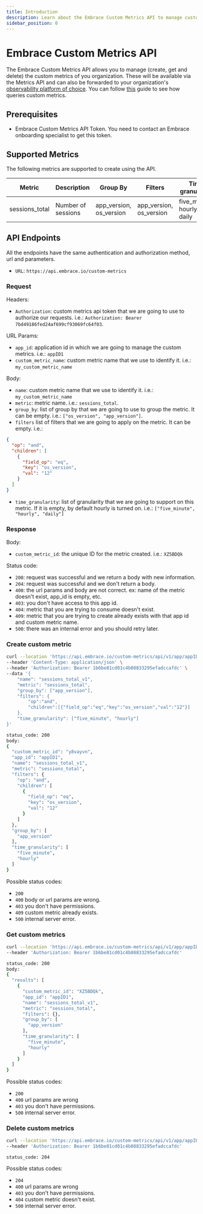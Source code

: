 ```yaml
---
title: Introduction
description: Learn about the Embrace Custom Metrics API to manage custom metrics
sidebar_position: 0
---
```


# Embrace Custom Metrics API

The Embrace Custom Metrics API allows you to manage (create, get and delete) the custom metrics of you organization.
These will be available via the Metrics API and can also be forwarded to your
organization's [observability platform of choice](/data-destinations).
You can follow [this](/metrics-api/code_samples) guide to see how queries custom metrics.

## Prerequisites

- Embrace Custom Metrics API Token. You need to contact an Embrace onboarding specialist to get this token.

## Supported Metrics

The following metrics are supported to create using the API.

| Metric         | Description        | Group By                | Filters                 | Time granularity           |           
|----------------|--------------------|-------------------------|-------------------------|----------------------------|
| sessions_total | Number of sessions | app_version, os_version | app_version, os_version | five_minute, hourly, daily |

## API Endpoints

All the endpoints have the same authentication and authorization method, url and parameters.
- `URL`: `https://api.embrace.io/custom-metrics`

### Request

Headers:
- `Authorization`: custom metrics api token that we are going to use to authorize our requests.
  i.e.: `Authorization: Bearer 7bd49186fed24af699cf93069fc64f03`.

URL Params:
- `app_id`: application id in which we are going to manage the custom metrics. i.e.: `appID1`
- `custom_metric_name`: custom metric name that we use to identify it. i.e.: `my_custom_metric_name`

Body:
- `name`: custom metric name that we use to identify it. i.e.: `my_custom_metric_name`
- `metric`: metric name. i.e.: `sessions_total`.
- `group_by`: list of group by that we are going to use to group the metric. It can be empty.
  i.e.: `["os_version", "app_version"]`.
- `filters` list of filters that we are going to apply on the metric. It can be empty. i.e.:
```json
{
  "op": "and",
  "children": [
    {
      "field_op": "eq",
      "key": "os_version",
      "val": "12"
    }
  ]
}
```
- `time_granularity`: list of granularity that we are going to support on this metric. If it is empty, by default hourly
  is turned on. i.e.: `["five_minute", "hourly", "daily"]`

### Response

Body:
- `custom_metric_id`: the unique ID for the metric created. i.e.: `XZ5BDQk`

Status code:
- `200`: request was successful and we return a body with new information.
- `204`: request was successful and we don't return a body.
- `400`: the url params and body are not correct. ex: name of the metric doesn't exist, app_id is empty, etc.
- `403`: you don't have access to this app id.
- `404`: metric that you are trying to consume doesn't exist.
- `409`: metric that you are trying to create already exists with that app id and custom metric name.
- `500`: there was an internal error and you should retry later.

### Create custom metric

```bash
curl --location 'https://api.embrace.io/custom-metrics/api/v1/app/appID1/custom-metrics' \
--header 'Content-Type: application/json' \
--header 'Authorization: Bearer 1b6be81cd01c4b08833295efadccafdc' \
--data '{
    "name": "sessions_total_v1",
    "metric": "sessions_total",
    "group_by": ["app_version"],
    "filters": {
        "op":"and",
        "children":[{"field_op":"eq","key":"os_version","val":"12"}]
    },
    "time_granularity": ["five_minute", "hourly"]
}'
```

```bash
status_code: 200
body: 
{
  "custom_metric_id": "y8vayvn",
  "app_id": "appID1",
  "name": "sessions_total_v1",
  "metric": "sessions_total",
  "filters": {
    "op": "and",
    "children": [
      {
        "field_op": "eq",
        "key": "os_version",
        "val": "12"
      }
    ]
  },
  "group_by": [
    "app_version"
  ],
  "time_granularity": [
    "five_minute",
    "hourly"
  ]
}
```

Possible status codes:
- `200`
- `400` body or url params are wrong.
- `403` you don't have permissions.
- `409` custom metric already exists.
- `500` internal server error.

### Get custom metrics

```bash
curl --location 'https://api.embrace.io/custom-metrics/api/v1/app/appID1/custom-metrics' \
--header 'Authorization: Bearer 1b6be81cd01c4b08833295efadccafdc'
```

```bash
status_code: 200
body: 
{
  "results": [
    {
      "custom_metric_id": "XZ5BDQk",
      "app_id": "appID1",
      "name": "sessions_total_v1",
      "metric": "sessions_total",
      "filters": {},
      "group_by": [
        "app_version"
      ],
      "time_granularity": [
        "five_minute",
        "hourly"
      ]
    }
  ]
}
```

Possible status codes:
- `200`
- `400` url params are wrong
- `403` you don't have permissions.
- `500` internal server error.

### Delete custom metrics

```bash
curl --location 'https://api.embrace.io/custom-metrics/api/v1/app/appID1/custom-metrics/sessions_total_v1' \
--header 'Authorization: Bearer 1b6be81cd01c4b08833295efadccafdc'
```

```
status_code: 204
```
Possible status codes:
- `204`
- `400` url params are wrong
- `403` you don't have permissions.
- `404` custom metric doesn't exist.
- `500` internal server error.


